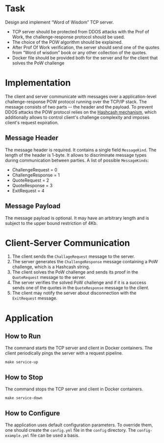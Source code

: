 # Task
Design and implement “Word of Wisdom” TCP server.
- TCP server should be protected from DDOS attacks with the Prof of Work, the challenge-response protocol should be used.
- The choice of the POW algorithm should be explained.
- After Prof Of Work verification, the server should send one of the quotes from “Word of wisdom” book or any other collection of the quotes.
- Docker file should be provided both for the server and for the client that solves the PoW challenge

# Implementation
The client and server communicate with messages over a application-level challenge-response POW protocol running over the TCP/IP stack. The message consists of two parts -- the header and the payload. To prevent DDOS attacks the POW protocol relies on the [Hashcash mechanism](https://en.wikipedia.org/wiki/Hashcash), which additionally allows to control client's challenge complexity and imposes client's request expiration.

## Message Header
The message header is required. It contains a single field `MessageKind`. The length of the header is 1-byte. It allows to discriminate message types during communication between parties. A list of possible `MessageKinds`:
- ChallengeRequest = 0
- ChallengeResponse = 1
- QuoteRequest = 2
- QuoteResponse = 3
- ExitRequest = 4

## Message Payload
The message payload is optional. It may have an arbitrary length and is subject to the upper bound restriction of 4Kb.

# Client-Server Communication
1. The client sends the `ChallageRequest` message to the server.
2. The server generates the `ChallengeResponse` message containing a PoW challenge, which is a Hashcash string.
3. The client solves the PoW challenge and sends its proof in the `QuoteRequest` message to the server.
4. The server verifies the solved PoW challenge and if it is a success sends one of the quotes in the `QuoteResponse` message to the client.
5. The client may notify the server about disconnection with the `ExitRequest` message.

# Application

## How to Run
The command starts the TCP server and client in Docker containers. The client periodically pings the server with a request pipeline. 
```
make service-up
```

## How to Stop
The command stops the TCP server and client in Docker containers.
```
make service-down
```

## How to Configure
The application uses default configuration parameters. To override them, one should create the `config.yml` file in the `config` directory. The `config-example.yml` file can be used a basis.
